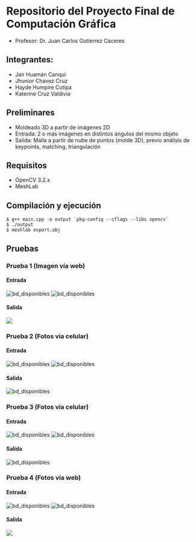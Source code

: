 # Repositorio del Proyecto Final de Computación Gráfica
 
- Profesor: 
Dr. Juan Carlos Gutierrez Caceres

## Integrantes:
- Jair Huamán Canqui
- Jhunior Chavez Cruz
- Hayde Humpire Cutipa
- Katerine Cruz Valdivia

## Preliminares
- Moldeado 3D a partir de imágenes 2D
- Entrada: 2 o más imágenes en distintos ángulos del mismo objeto
- Salida: Malla a partir de nube de puntos (molde 3D), previo análisis de keypoints, matching, triangulación

## Requisitos
- OpenCV 3.2.x
- MeshLab

## Compilación y ejecución
```
$ g++ main.cpp -o output `pkg-config --cflags --libs opencv`
$ ./output
$ meshlab export.obj
```
## Pruebas

### Prueba 1 (Imagen vía web)
#### Entrada
![bd_disponibles](Pruebas/bR5_opt.jpg)
![bd_disponibles](Pruebas/bL5_opt.jpg)

#### Salida
![](Resultados/plantita.gif) 

### Prueba 2 (Fotos vía celular)
#### Entrada
![bd_disponibles](Pruebas/bR3.jpg)
![bd_disponibles](Pruebas/bL3.jpg)

#### Salida
![bd_disponibles](Resultados/manito.gif)

### Prueba 3 (Fotos via celular)
#### Entrada 
![bd_disponibles](Pruebas/bL7.jpg)
![bd_disponibles](Pruebas/bR7.jpg)
#### Salida
![bd_disponibles](Resultados/botella.gif)

### Prueba 4 (Fotos vía web)
#### Entrada
![bd_disponibles](Pruebas/bR.jpg)
![bd_disponibles](Pruebas/bL.jpg)

#### Salida
![](Resultados/webgame.gif) 


